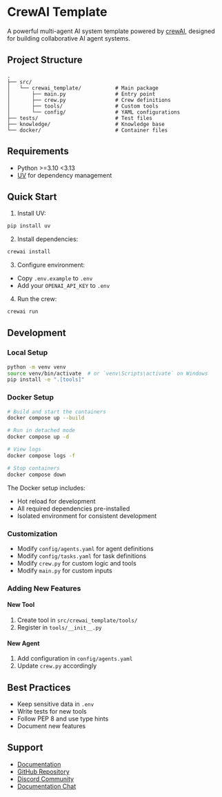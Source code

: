 # CrewAI Template

A powerful multi-agent AI system template powered by [crewAI](https://crewai.com), designed for building collaborative AI agent systems.

## Project Structure
```
.
├── src/
│   └── crewai_template/           # Main package
│       ├── main.py                # Entry point
│       ├── crew.py                # Crew definitions
│       ├── tools/                 # Custom tools
│       └── config/                # YAML configurations
├── tests/                         # Test files
├── knowledge/                     # Knowledge base
└── docker/                        # Container files
```

## Requirements
- Python >=3.10 <3.13
- [UV](https://docs.astral.sh/uv/) for dependency management

## Quick Start

1. Install UV:
```bash
pip install uv
```

2. Install dependencies:
```bash
crewai install
```

3. Configure environment:
- Copy `.env.example` to `.env`
- Add your `OPENAI_API_KEY` to `.env`

4. Run the crew:
```bash
crewai run
```

## Development

### Local Setup
```bash
python -m venv venv
source venv/bin/activate  # or `venv\Scripts\activate` on Windows
pip install -e ".[tools]"
```

### Docker Setup
```bash
# Build and start the containers
docker compose up --build

# Run in detached mode
docker compose up -d

# View logs
docker compose logs -f

# Stop containers
docker compose down
```

The Docker setup includes:
- Hot reload for development
- All required dependencies pre-installed
- Isolated environment for consistent development

### Customization
- Modify `config/agents.yaml` for agent definitions
- Modify `config/tasks.yaml` for task definitions
- Modify `crew.py` for custom logic and tools
- Modify `main.py` for custom inputs

### Adding New Features

#### New Tool
1. Create tool in `src/crewai_template/tools/`
2. Register in `tools/__init__.py`

#### New Agent
1. Add configuration in `config/agents.yaml`
2. Update `crew.py` accordingly

## Best Practices
- Keep sensitive data in `.env`
- Write tests for new tools
- Follow PEP 8 and use type hints
- Document new features

## Support
- [Documentation](https://docs.crewai.com)
- [GitHub Repository](https://github.com/joaomdmoura/crewai)
- [Discord Community](https://discord.com/invite/X4JWnZnxPb)
- [Documentation Chat](https://chatg.pt/DWjSBZn)
